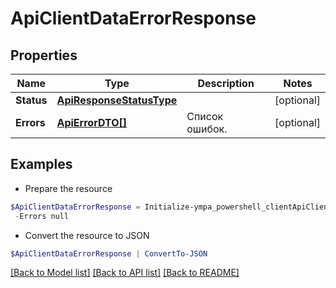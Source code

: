# ApiClientDataErrorResponse
## Properties

Name | Type | Description | Notes
------------ | ------------- | ------------- | -------------
**Status** | [**ApiResponseStatusType**](ApiResponseStatusType.md) |  | [optional] 
**Errors** | [**ApiErrorDTO[]**](ApiErrorDTO.md) | Список ошибок. | [optional] 

## Examples

- Prepare the resource
```powershell
$ApiClientDataErrorResponse = Initialize-ympa_powershell_clientApiClientDataErrorResponse  -Status null `
 -Errors null
```

- Convert the resource to JSON
```powershell
$ApiClientDataErrorResponse | ConvertTo-JSON
```

[[Back to Model list]](../README.md#documentation-for-models) [[Back to API list]](../README.md#documentation-for-api-endpoints) [[Back to README]](../README.md)

